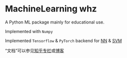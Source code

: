 # MachineLearning whz

A Python ML package mainly for educational use.

Implemented with `Numpy`

Implemented `Tensorflow` & `PyTorch` backend for [NN](https://github.com/carefree0910/MachineLearning/tree/master/NN) & [SVM](https://github.com/carefree0910/MachineLearning/tree/master/e_SVM)

“文档”可以参见[知乎专栏](https://zhuanlan.zhihu.com/carefree0910-pyml)或[博客](https://carefree0910.github.io/MLBlog)
